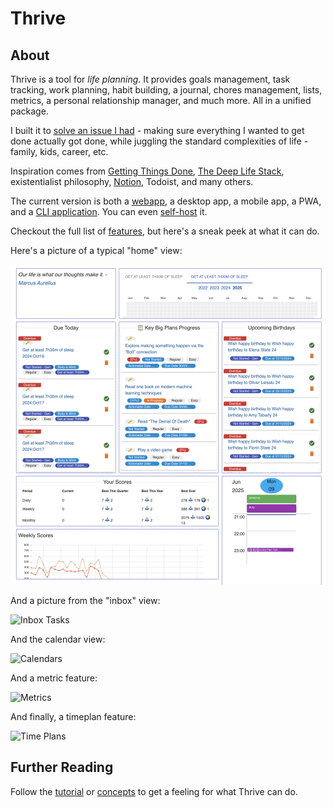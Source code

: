 # Thrive

## About

Thrive is a tool for _life planning_. It provides goals management, task tracking, work planning,
habit building, a journal, chores management, lists, metrics, a personal relationship manager, and
much more. All in a unified package.

I built it to [solve an issue I had](http://www.paulgraham.com/organic.html) - making sure everything
I wanted to get done actually got done, while juggling the standard complexities of life - family, kids, career, etc.

Inspiration comes from [Getting Things Done](https://gettingthingsdone.com/what-is-gtd/),
[The Deep Life Stack](https://www.thedeeplife.com/podcasts/episodes/ep-252-the-deep-life-stack/),
existentialist philosophy, [Notion](https://notion.so), Todoist, and many others.

The current version is both a [webapp](https://get-thriving.com), a desktop app,
a mobile app, a PWA, and a [CLI application](how-tos/install.md). You can even [self-host](how-tos/self-hosting.md) it.

Checkout the full list of [features](features.md), but here's a sneak peek at
what it can do.

Here's a picture of a typical "home" view:

![Home Page](assets/showcase/home-page.png)

And a picture from the "inbox" view:

![Inbox Tasks](assets/showcase/showcase-inbox-tasks.png)

And the calendar view:

![Calendars](assets/showcase/showcase-calendar.png)

And a metric feature:

![Metrics](assets/showcase/showcase-metrics.png)

And finally, a timeplan feature:

![Time Plans](assets/showcase/showcase-timeplan.png)

## Further Reading

Follow the [tutorial](tutorial.md) or [concepts](concepts/overview.md) to get a feeling for what Thrive can do.